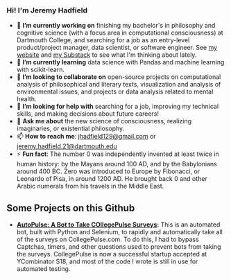 ### Hi! I'm Jeremy Hadfield
- 🔭 **I’m currently working on** finishing my bachelor's in philosophy and cognitive science (with a focus area in computational consciousness) at Dartmouth College, and searching for a job as an entry-level product/project manager, data scientist, or software engineer. See [my website](https://jeremyhadfield.com/) and [my Substack](https://imaginaries.substack.com/) to see what I'm thinking about lately.
- 🌱 **I’m currently learning** data science with Pandas and machine learning with scikit-learn.
- 👯 **I’m looking to collaborate on** open-source projects on computational analysis of philosophical and literary texts, visualization and analysis of environmental issues, and projects or data analysis related to mental health. 
- 🤔 **I’m looking for help with** searching for a job, improving my technical skills, and making decisions about future careers! 
- 💬 **Ask me about** the new science of consciousness, realizing imaginaries, or existential philosophy. 
- 📫 **How to reach me**: jhadfield129@gmail.com or jeremy.hadfield.21@dartmouth.edu
- ⚡ **Fun fact**: The number 0 was independently invented at least twice in human history: by the Mayans around 100 AD, and by the Babylonians around 400 BC. Zero was introduced to Europe by Fibonacci, or Leonardo of Pisa, in around 1200 AD. He brought back 0 and other Arabic numerals from his travels in the Middle East. 

## Some Projects on this Github
- **[AutoPulse: A Bot to Take COllegePulse Surveys](https://github.com/jerhadf/pulse-survey-bot):** This is an automated bot, built with Python and Selenium, to rapidly and automatically take all of the surveys on CollegePulse.com. To do this, I had to bypass Captchas, timers, and other questions used to prevent bots from taking the surveys. CollegePulse is now a successful startup accepted at YCombinator S18, and most of the code I wrote is still in use for automated testing.

